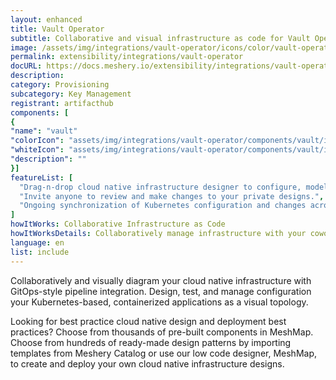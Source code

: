 ```yaml
---
layout: enhanced
title: Vault Operator
subtitle: Collaborative and visual infrastructure as code for Vault Operator
image: /assets/img/integrations/vault-operator/icons/color/vault-operator-color.svg
permalink: extensibility/integrations/vault-operator
docURL: https://docs.meshery.io/extensibility/integrations/vault-operator
description: 
category: Provisioning
subcategory: Key Management
registrant: artifacthub
components: [
{
"name": "vault"
"colorIcon": "assets/img/integrations/vault-operator/components/vault/icons/color/vault-color.svg"
"whiteIcon": "assets/img/integrations/vault-operator/components/vault/icons/white/vault-white.svg"
"description": ""
}]
featureList: [
  "Drag-n-drop cloud native infrastructure designer to configure, model, and deploy your workloads.",
  "Invite anyone to review and make changes to your private designs.",
  "Ongoing synchronization of Kubernetes configuration and changes across any number of clusters."
]
howItWorks: Collaborative Infrastructure as Code
howItWorksDetails: Collaboratively manage infrastructure with your coworkers synchronously sharing the same designs.
language: en
list: include
---
```

<p>

</p>
<p>
    Collaboratively and visually diagram your cloud native infrastructure with GitOps-style pipeline integration. Design, test, and manage configuration your Kubernetes-based, containerized applications as a visual topology.
</p>
<p>
    Looking for best practice cloud native design and deployment best practices? Choose from thousands of pre-built components in MeshMap. Choose from hundreds of ready-made design patterns by importing templates from Meshery Catalog or use our low code designer, MeshMap, to create and deploy your own cloud native infrastructure designs.
</p>
